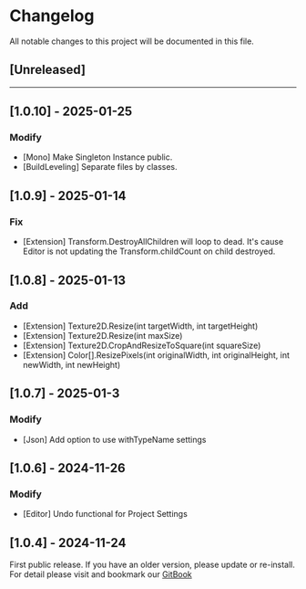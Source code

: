 ﻿# Changelog

All notable changes to this project will be documented in this file.

## [Unreleased]

---

## [1.0.10] - 2025-01-25

### Modify
- [Mono] Make Singleton Instance public.
- [BuildLeveling] Separate files by classes.

## [1.0.9] - 2025-01-14

### Fix
- [Extension] Transform.DestroyAllChildren will loop to dead. It's cause Editor is not updating the Transform.childCount on child destroyed.

## [1.0.8] - 2025-01-13

### Add
- [Extension] Texture2D.Resize(int targetWidth, int targetHeight)
- [Extension] Texture2D.Resize(int maxSize)
- [Extension] Texture2D.CropAndResizeToSquare(int squareSize)
- [Extension] Color[].ResizePixels(int originalWidth, int originalHeight, int newWidth, int newHeight)

## [1.0.7] - 2025-01-3

### Modify
- [Json] Add option to use withTypeName settings

## [1.0.6] - 2024-11-26

### Modify
- [Editor] Undo functional for Project Settings

## [1.0.4] - 2024-11-24

First public release. If you have an older version, please update or re-install.   
For detail please visit and bookmark our [GitBook](https://aceland-workshop.gitbook.io/aceland-unity-packages/)
